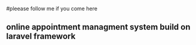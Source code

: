 #pleease follow me if you come here
## online appointment managment system build on laravel framework
